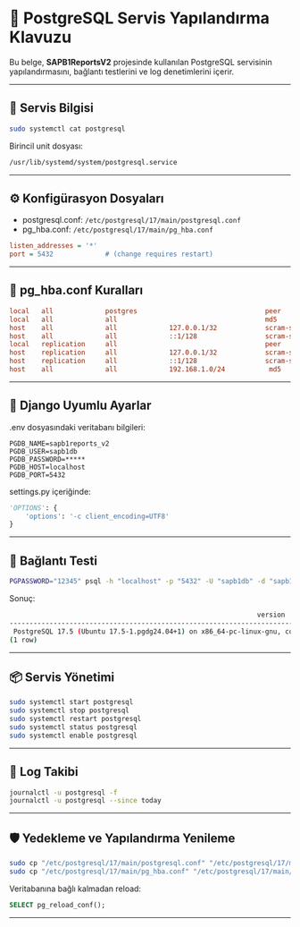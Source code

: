 # 🐘 PostgreSQL Servis Yapılandırma Klavuzu

Bu belge, **SAPB1ReportsV2** projesinde kullanılan PostgreSQL servisinin yapılandırmasını, bağlantı testlerini ve log denetimlerini içerir.

---

## 🧾 Servis Bilgisi

```bash
sudo systemctl cat postgresql
```

Birincil unit dosyası:
```bash
/usr/lib/systemd/system/postgresql.service
```

---

## ⚙️ Konfigürasyon Dosyaları

- postgresql.conf: `/etc/postgresql/17/main/postgresql.conf`
- pg_hba.conf: `/etc/postgresql/17/main/pg_hba.conf`

```ini
listen_addresses = '*'
port = 5432				# (change requires restart)
```

---

## 🔐 pg_hba.conf Kuralları

```ini
local   all             postgres                                peer
local   all             all                                     md5
host    all             all             127.0.0.1/32            scram-sha-256
host    all             all             ::1/128                 scram-sha-256
local   replication     all                                     peer
host    replication     all             127.0.0.1/32            scram-sha-256
host    replication     all             ::1/128                 scram-sha-256
host    all             all             192.168.1.0/24           md5
```

---

## 🔁 Django Uyumlu Ayarlar

.env dosyasındaki veritabanı bilgileri:
```env
PGDB_NAME=sapb1reports_v2
PGDB_USER=sapb1db
PGDB_PASSWORD=*****
PGDB_HOST=localhost
PGDB_PORT=5432
```

settings.py içeriğinde:
```python
'OPTIONS': {
    'options': '-c client_encoding=UTF8'
}
```

---

## 🧪 Bağlantı Testi

```bash
PGPASSWORD="12345" psql -h "localhost" -p "5432" -U "sapb1db" -d "sapb1reports_v2" -c 'SELECT version();'
```

Sonuç:
```bash
                                                              version                                                              
-----------------------------------------------------------------------------------------------------------------------------------
 PostgreSQL 17.5 (Ubuntu 17.5-1.pgdg24.04+1) on x86_64-pc-linux-gnu, compiled by gcc (Ubuntu 13.3.0-6ubuntu2~24.04) 13.3.0, 64-bit
(1 row)
```

---

## 📦 Servis Yönetimi

```bash
sudo systemctl start postgresql
sudo systemctl stop postgresql
sudo systemctl restart postgresql
sudo systemctl status postgresql
sudo systemctl enable postgresql
```

---

## 📝 Log Takibi

```bash
journalctl -u postgresql -f
journalctl -u postgresql --since today
```

---

## 🛡️ Yedekleme ve Yapılandırma Yenileme

```bash
sudo cp "/etc/postgresql/17/main/postgresql.conf" "/etc/postgresql/17/main/postgresql.conf.bak"
sudo cp "/etc/postgresql/17/main/pg_hba.conf" "/etc/postgresql/17/main/pg_hba.conf.bak"
```

Veritabanına bağlı kalmadan reload:
```sql
SELECT pg_reload_conf();
```

---

